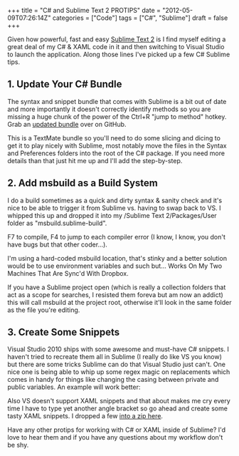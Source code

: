+++
title = "C# and Sublime Text 2 PROTIPS"
date = "2012-05-09T07:26:14Z"
categories = ["Code"]
tags = ["C#", "Sublime"]
draft = false
+++

Given how powerful, fast and easy [Sublime Text 2](http://www.sublimetext.com/blog/articles/sublime-text-2-beta) is I find myself editing a great deal of my C# & XAML code in it and then switching to Visual Studio to launch the application. Along those lines I've picked up a few C# Sublime tips.

## 1. Update Your C# Bundle

The syntax and snippet bundle that comes with Sublime is a bit out of date and more importantly it doesn't correctly identify methods so you are missing a huge chunk of the power of the Ctrl+R "jump to method" hotkey. Grab an [updated bundle](https://github.com/wintermi/csharp-tmbundle) over on GitHub.

This is a TextMate bundle so you'll need to do some slicing and dicing to get it to play nicely with Sublime, most notably move the files in the Syntax and Preferences folders into the root of the C# package. If you need more details than that just hit me up and I'll add the step-by-step.

## 2. Add msbuild as a Build System

I do a build sometimes as a quick and dirty syntax & sanity check and it's nice to be able to trigger it from Sublime vs. having to swap back to VS. I whipped this up and dropped it into my /Sublime Text 2/Packages/User folder as "msbuild.sublime-build".

 <script src="https://gist.github.com/2641948.js?file=msbuild.sublime-build"></script>  

F7 to compile, F4 to jump to each compiler error (I know, I know, you don't have bugs but that other coder...).

I'm using a hard-coded msbuild location, that's stinky and a better solution would be to use environment variables and such but... Works On My Two Machines That Are Sync'd With Dropbox.

If you have a Sublime project open (which is really a collection folders that act as a scope for searches, I resisted them foreva but am now an addict) this will call msbuild at the project root, otherwise it'll look in the same folder as the file you're editing.

## 3. Create Some Snippets

Visual Studio 2010 ships with some awesome and must-have C# snippets. I haven't tried to recreate them all in Sublime (I really do like VS you know) but there are some tricks Sublime can do that Visual Studio just can't. One nice one is being able to whip up some regex magic on replacements which comes in handy for things like changing the casing between private and public variables. An example will work better:
 <script src="https://gist.github.com/2642031.js?file=propc.sublime-snippet"></script>  

Also VS doesn't support XAML snippets and that about makes me cry every time I have to type yet another angle bracket so go ahead and create some tasty XAML snippets. I dropped a few [into a zip here](/downloads/XAML.zip).

Have any other protips for working with C# or XAML inside of Sublime? I'd love to hear them and if you have any questions about my workflow don't be shy.
